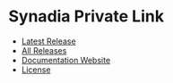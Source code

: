 # Synadia Private Link

- [Latest Release](https://github.com/synadia-io/private-link/releases/latest)
- [All Releases](https://github.com/synadia-io/private-link/releases)
- [Documentation Website](https://docs.synadia.com)
- [License](LICENSE)
